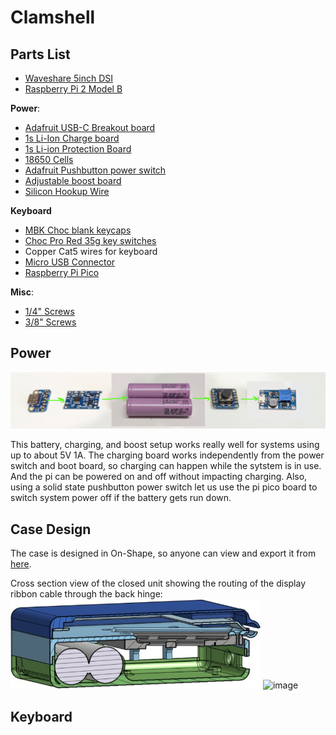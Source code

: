 # Clamshell

## Parts List

* [Waveshare 5inch DSI](https://www.amazon.com/gp/product/B0BWN8MKQL/)
* [Raspberry Pi 2 Model B](https://www.raspberrypi.com/products/raspberry-pi-2-model-b/)

**Power**:
* [Adafruit USB-C Breakout board](https://www.adafruit.com/product/4090)
* [1s Li-Ion Charge board](https://www.amazon.com/gp/product/B071RG4YWM/)
* [1s Li-ion Protection Board]()
* [18650 Cells]()
* [Adafruit Pushbutton power switch](https://www.adafruit.com/product/1400)
* [Adjustable boost board](https://www.amazon.com/gp/product/B07RNBJK5F/)
* [Silicon Hookup Wire](https://www.amazon.com/gp/product/B08CC1DLQF/)

**Keyboard**
* [MBK Choc blank keycaps](https://www.littlekeyboards.com/collections/keycaps/products/mbk-choc-low-profile-keycaps)
* [Choc Pro Red 35g key switches](https://www.littlekeyboards.com/collections/keyboard-switches/products/kailh-choc-pro-low-profile-switches?variant=32328459681859)
* Copper Cat5 wires for keyboard
* [Micro USB Connector](https://www.amazon.com/gp/product/B01M0KVDPQ/)
* [Raspberry Pi Pico](https://www.raspberrypi.com/products/raspberry-pi-pico/)

**Misc**:
* [1/4" Screws](https://www.amazon.com/gp/product/B00GDYNHL6/)
* [3/8" Screws](https://www.amazon.com/gp/product/B00GDYNJNM/)



## Power 
<img src="./img/power.jpg" alt="Power Overview" width="600"/>

This battery, charging, and boost setup works really well for systems using up to about 5V 1A.  The charging board works independently from the power switch and boot board, so charging can happen while the sytstem is in use.  And the pi can be powered on and off without impacting charging.  Also, using a solid state pushbutton power switch let us use the pi pico board to switch system power off if the battery gets run down.

## Case Design
The case is designed in On-Shape, so anyone can view and export it from [here](https://cad.onshape.com/documents/c13a11791200e18eb582bd72/w/562a84649ef1f5f89ed34793/e/3f0dbdffc89a92e9e4e1e7a3?renderMode=0&uiState=671fb0d0aa96675cb058cb98).

Cross section view of the closed unit showing the routing of the display ribbon cable through the back hinge:
<img src="./img/cross section.jpg" alt="Case Cross Section" width="400"/>
![image](https://github.com/user-attachments/assets/87bbb751-0bc3-4c8a-9ae7-047ce0a21a64)


## Keyboard

